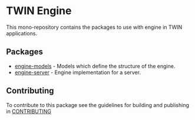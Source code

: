 # TWIN Engine

This mono-repository contains the packages to use with engine in TWIN applications.

## Packages

- [engine-models](packages/engine-models/README.md) - Models which define the structure of the engine.
- [engine-server](packages/engine-server/README.md) - Engine implementation for a server.

## Contributing

To contribute to this package see the guidelines for building and publishing in [CONTRIBUTING](./CONTRIBUTING.md)
